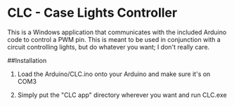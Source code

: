# CLC - Case Lights Controller

This is a Windows application that communicates with the included Arduino code to control a PWM pin. This is meant to be used in conjunction with a circuit controlling lights, but do whatever you want; I don't really care.



##Installation
1. Load the Arduino/CLC.ino onto your Arduino and make sure it's on COM3

2. Simply put the "CLC app" directory wherever you want and run CLC.exe

